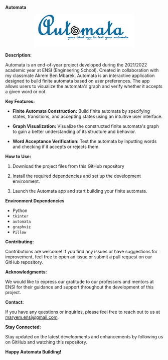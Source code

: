 **Automata**
<p align="center"><img src="logo.PNG" ></p>


**Description:**

Automata is an end-of-year project developed during the 2021/2022 academic year at ENSI (Engineering School). Created in collaboration with my classmate Akrem Ben Mbarek, Automata is an interactive application designed to build finite automata based on user preferences. The app allows users to visualize the automata's graph and verify whether it accepts a given word or not.

**Key Features:**

- **Finite Automata Construction:** Build finite automata by specifying states, transitions, and accepting states using an intuitive user interface.

- **Graph Visualization:** Visualize the constructed finite automata's graph to gain a better understanding of its structure and behavior.

- **Word Acceptance Verification:** Test the automata by inputting words and checking if it accepts or rejects them.

**How to Use:**

1. Download the project files from this GitHub repository

2. Install the required dependencies and set up the development environment.

3. Launch the Automata app and start building your finite automata.
   
**Environment Dependencies**

- Python 
- `tkinter` 
- `automata` 
- `graphviz` 
- `Pillow` 

**Contributing:**

Contributions are welcome! If you find any issues or have suggestions for improvement, feel free to open an issue or submit a pull request on our GitHub repository.


**Acknowledgments:**

We would like to express our gratitude to our professors and mentors at ENSI for their guidance and support throughout the development of this project.

**Contact:**

If you have any questions or inquiries, please feel free to reach out to us at [maryem.ensi@gmail.com](mailto:maryem.ensi@gmail.com).

**Stay Connected:**

Stay updated on the latest developments and enhancements by following us on GitHub and watching this repository.

**Happy Automata Building!**

